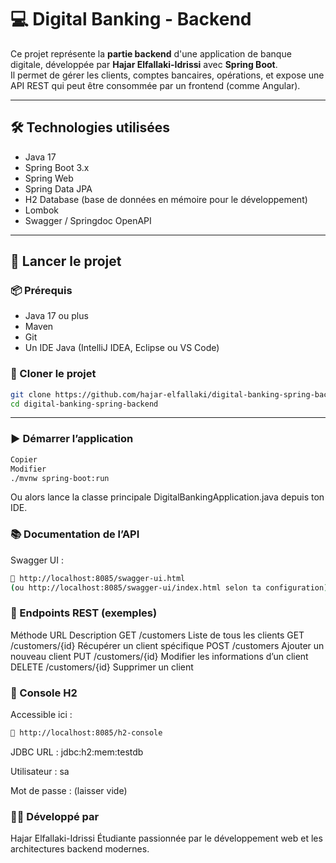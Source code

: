 # 💻 Digital Banking - Backend

Ce projet représente la **partie backend** d'une application de banque digitale, développée par **Hajar Elfallaki-Idrissi** avec **Spring Boot**.  
Il permet de gérer les clients, comptes bancaires, opérations, et expose une API REST qui peut être consommée par un frontend (comme Angular).

---

## 🛠️ Technologies utilisées

- Java 17
- Spring Boot 3.x
- Spring Web
- Spring Data JPA
- H2 Database (base de données en mémoire pour le développement)
- Lombok
- Swagger / Springdoc OpenAPI

---

## 🚀 Lancer le projet

### 📦 Prérequis

- Java 17 ou plus
- Maven
- Git
- Un IDE Java (IntelliJ IDEA, Eclipse ou VS Code)

### 📁 Cloner le projet

```bash
git clone https://github.com/hajar-elfallaki/digital-banking-spring-backend.git
cd digital-banking-spring-backend
```
---


### ▶️ Démarrer l’application

```bash
Copier
Modifier
./mvnw spring-boot:run
```
Ou alors lance la classe principale DigitalBankingApplication.java depuis ton IDE.


### 📚 Documentation de l’API
Swagger UI :
```bash
🔗 http://localhost:8085/swagger-ui.html
(ou http://localhost:8085/swagger-ui/index.html selon ta configuration)

```

### 🔄 Endpoints REST (exemples)
Méthode	URL	Description
GET	/customers	Liste de tous les clients
GET	/customers/{id}	Récupérer un client spécifique
POST	/customers	Ajouter un nouveau client
PUT	/customers/{id}	Modifier les informations d’un client
DELETE	/customers/{id}	Supprimer un client

### 🧪 Console H2

Accessible ici :
```bash
🔗 http://localhost:8085/h2-console
```

JDBC URL : jdbc:h2:mem:testdb

Utilisateur : sa

Mot de passe : (laisser vide)

### 👩‍💻 Développé par
Hajar Elfallaki-Idrissi
Étudiante passionnée par le développement web et les architectures backend modernes.

